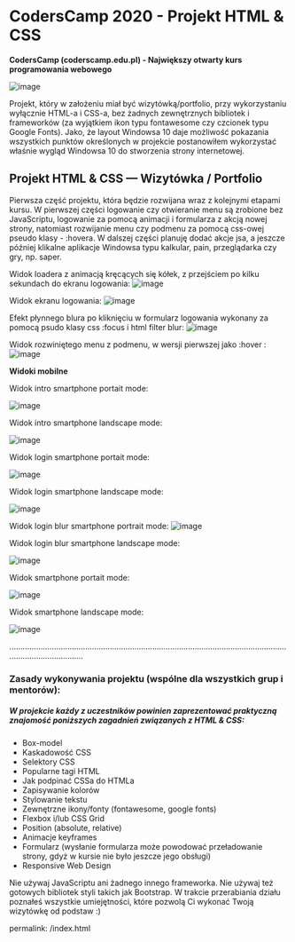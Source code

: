 # CodersCamp 2020 - Projekt HTML & CSS
**CodersCamp (coderscamp.edu.pl) - Największy otwarty kurs programowania webowego** 

![image](https://user-images.githubusercontent.com/31479697/102770677-d00a1d80-4384-11eb-97d5-61d2c6337fd8.jpg "Windows 10 HTML")

Projekt, który w założeniu miał być wizytówką/portfolio, przy wykorzystaniu wyłącznie HTML-a i CSS-a, bez żadnych zewnętrznych bibliotek i frameworków (za wyjątkiem ikon typu fontawesome czy czcionek typu Google Fonts).
Jako, że layout Windowsa 10 daje możliwość pokazania wszystkich punktów określonych w projekcie postanowiłem wykorzystać właśnie wygląd Windowsa 10 do stworzenia strony internetowej.

## Projekt HTML & CSS — Wizytówka / Portfolio
Pierwsza część projektu, która będzie rozwijana wraz z kolejnymi etapami kursu. W pierwszej części logowanie czy otwieranie menu są zrobione bez JavaScriptu, logowanie za pomocą animacji i formularza z akcją nowej strony, natomiast rozwijanie menu czy podmenu za pomocą css-owej pseudo klasy - :hovera. 
W dalszej części planuję dodać akcje jsa, a jeszcze później klikalne aplikacje Windowsa typu kalkular, pain, przeglądarka czy gry, np. saper.

Widok loadera z animacją kręcących się kółek, z przejściem po kilku sekundach do ekranu logowania:
![image](https://user-images.githubusercontent.com/31479697/102770324-3d697e80-4384-11eb-8ad9-e60b04a41899.jpg "Windows 10 HTML")

Widok ekranu logowania:
![image](https://user-images.githubusercontent.com/31479697/102770733-eb752880-4384-11eb-8207-95c0151df186.jpg "Windows 10 HTML")

Efekt płynnego blura po kliknięciu w formularz logowania wykonany za pomocą psudo klasy css :focus i html filter blur:
![image](https://user-images.githubusercontent.com/31479697/102770821-11023200-4385-11eb-89a8-b3e687607c2f.jpg "Windows 10 HTML")

Widok rozwiniętego menu z podmenu, w wersji pierwszej jako :hover :
![image](https://user-images.githubusercontent.com/31479697/102770881-25dec580-4385-11eb-85b2-9e0f47ec762a.jpg "Windows 10 HTML")



**Widoki mobilne**

Widok intro smartphone portait mode:

![image](https://user-images.githubusercontent.com/31479697/102884754-7839e800-4452-11eb-8512-3658f7b40a64.png)

Widok intro smartphone landscape mode:

![image](https://user-images.githubusercontent.com/31479697/102884894-b7683900-4452-11eb-874b-a8f22c03354e.png)


Widok login smartphone portait mode:

![image](https://user-images.githubusercontent.com/31479697/102885012-f7c7b700-4452-11eb-8bf1-88b05c1c964a.png)

Widok login smartphone landscape mode:

![image](https://user-images.githubusercontent.com/31479697/102885308-6c025a80-4453-11eb-80cb-dc8ef8a8eb6b.png)


Widok login blur smartphone portrait mode:
![image](https://user-images.githubusercontent.com/31479697/102885748-2befa780-4454-11eb-8540-3535d322447d.png)

Widok login blur smartphone landscape mode:

![image](https://user-images.githubusercontent.com/31479697/102885560-da471d00-4453-11eb-878e-525996fc3b12.png)


Widok smartphone portait mode:

![image](https://user-images.githubusercontent.com/31479697/102883090-b4b81480-444f-11eb-9191-5b6004632b81.png)

Widok smartphone landscape mode:

![image](https://user-images.githubusercontent.com/31479697/102883493-68b99f80-4450-11eb-9d9d-2a5dfddecbdd.png)


.............................................................................................................................................................


### Zasady wykonywania projektu (wspólne dla wszystkich grup i mentorów): 

##### W projekcie każdy z uczestników powinien zaprezentować praktyczną znajomość poniższych zagadnień związanych z HTML & CSS:
- Box-model
- Kaskadowość CSS
- Selektory CSS
- Popularne tagi HTML
- Jak podpinać CSSa do HTMLa
- Zapisywanie kolorów
- Stylowanie tekstu
- Zewnętrzne ikony/fonty (fontawesome, google fonts)
- Flexbox i/lub CSS Grid
- Position (absolute, relative)
- Animacje keyframes
- Formularz (wysłanie formularza może powodować przeładowanie strony, gdyż w kursie nie było jeszcze jego obsługi)
- Responsive Web Design

Nie używaj JavaScriptu ani żadnego innego frameworka. 
Nie używaj też gotowych bibliotek styli takich jak Bootstrap. 
W trakcie przerabiania działu poznałeś wszystkie umiejętności, które pozwolą Ci wykonać Twoją wizytówkę od podstaw :) 

permalink: /index.html
